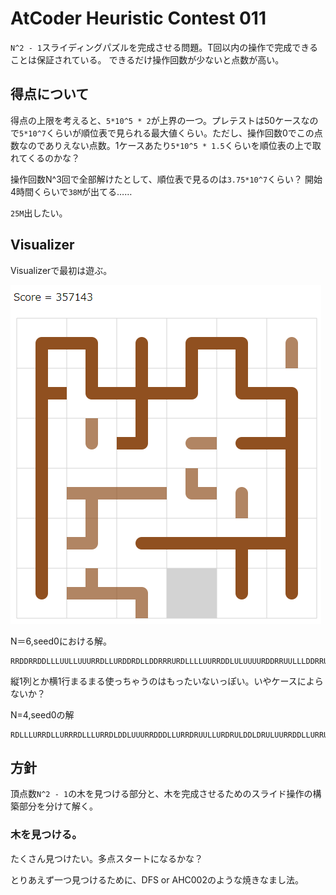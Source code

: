 # AtCoder Heuristic Contest 011

`N^2 - 1`スライディングパズルを完成させる問題。T回以内の操作で完成できることは保証されている。
できるだけ操作回数が少ないと点数が高い。

## 得点について
得点の上限を考えると、`5*10^5 * 2`が上界の一つ。プレテストは50ケースなので`5*10^7`くらいが順位表で見られる最大値くらい。ただし、操作回数0でこの点数なのでありえない点数。1ケースあたり`5*10^5 * 1.5`くらいを順位表の上で取れてくるのかな？

操作回数N^3回で全部解けたとして、順位表で見るのは`3.75*10^7`くらい？
開始4時間くらいで`38M`が出てる……

`25M`出したい。

## Visualizer
Visualizerで最初は遊ぶ。

![seed0](./ahc011ss.png)

N＝6,seed0における解。

```
RRDDRRDDLLLUULLUUURRDLLURDDRDLLDDRRRURDLLLLUURRDDLULUUUURDDRRUULLLDDRRUULDDRULDLDDRRRRRDLUURDLUUUULLDRURDDDDDLLLLUUUURRDLULDRULDDRRRURDLLLURRDLLURDLULDRULDRUURRRDLLLURRDLLURURDDLDLDRULDDRRRUUULULLDDDRUURRDRUULDDRUUULDDLUURDLDRDRUULDRUULDRULDDDRUULDLDRRUULDRULURDDLURDDLUURDLURDDLLDRUULDRULDRRUULDRULDDLLDRRULLDRRUULDRULDRRUULDLDLLDRRRDLLURRDLLLUURRRDLLLURRRDLLLUURRDLLDDRR
```

縦1列とか横1行まるまる使っちゃうのはもったいないっぽい。いやケースによらないか？

N=4,seed0の解
```
RDLLLURRDLLURRRDLLLURRDLDDLUUURRDDDLLURRDRUULLURDRULDDLDRULUURRDDLLURRULDDDRUULDDRULDRULUR
```

## 方針
頂点数`N^2 - 1`の木を見つける部分と、木を完成させるためのスライド操作の構築部分を分けて解く。

### 木を見つける。
たくさん見つけたい。多点スタートになるかな？

とりあえず一つ見つけるために、DFS or AHC002のような焼きなまし法。
